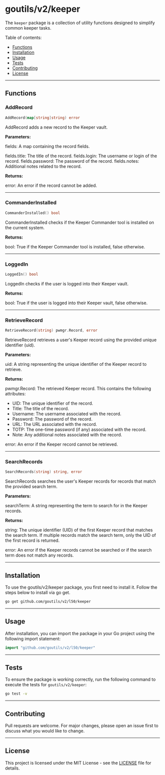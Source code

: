 # goutils/v2/keeper

The `keeper` package is a collection of utility functions
designed to simplify common keeper tasks.

Table of contents:

- [Functions](#functions)
- [Installation](#installation)
- [Usage](#usage)
- [Tests](#tests)
- [Contributing](#contributing)
- [License](#license)

---

## Functions

### AddRecord

```go
AddRecord(map[string]string) error
```

AddRecord adds a new record to the Keeper vault.

**Parameters:**

fields: A map containing the record fields.

fields.title: The title of the record.
fields.login: The username or login of the record.
fields.password: The password of the record.
fields.notes: Additional notes related to the record.

**Returns:**

error: An error if the record cannot be added.

---

### CommanderInstalled

```go
CommanderInstalled() bool
```

CommanderInstalled checks if the Keeper Commander tool is
installed on the current system.

**Returns:**

bool: True if the Keeper Commander tool is installed, false otherwise.

---

### LoggedIn

```go
LoggedIn() bool
```

LoggedIn checks if the user is logged into their Keeper vault.

**Returns:**

bool: True if the user is logged into their Keeper vault, false otherwise.

---

### RetrieveRecord

```go
RetrieveRecord(string) pwmgr.Record, error
```

RetrieveRecord retrieves a user's Keeper record using the
provided unique identifier (uid).

**Parameters:**

uid: A string representing the unique identifier of the
Keeper record to retrieve.

**Returns:**

pwmgr.Record: The retrieved Keeper record. This contains the following attributes:
- UID: The unique identifier of the record.
- Title: The title of the record.
- Username: The username associated with the record.
- Password: The password of the record.
- URL: The URL associated with the record.
- TOTP: The one-time password (if any) associated with the record.
- Note: Any additional notes associated with the record.

error: An error if the Keeper record cannot be retrieved.

---

### SearchRecords

```go
SearchRecords(string) string, error
```

SearchRecords searches the user's Keeper records for records
that match the provided search term.

**Parameters:**

searchTerm: A string representing the term to search for in the Keeper records.

**Returns:**

string: The unique identifier (UID) of the first Keeper record
that matches the search term. If multiple records match the
search term, only the UID of the first record is returned.

error: An error if the Keeper records cannot be searched or if
the search term does not match any records.

---

## Installation

To use the goutils/v2/keeper package, you first need to install it.
Follow the steps below to install via go get.

```bash
go get github.com/goutils/v2/l50/keeper
```

---

## Usage

After installation, you can import the package in your Go project
using the following import statement:

```go
import "github.com/goutils/v2/l50/keeper"
```

---

## Tests

To ensure the package is working correctly, run the following
command to execute the tests for `goutils/v2/keeper`:

```bash
go test -v
```

---

## Contributing

Pull requests are welcome. For major changes,
please open an issue first to discuss what
you would like to change.

---

## License

This project is licensed under the MIT
License - see the [LICENSE](../LICENSE)
file for details.
